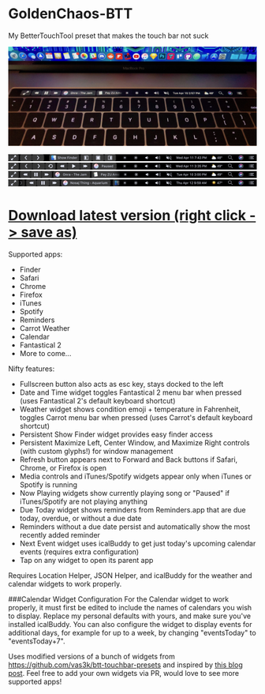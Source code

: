 # GoldenChaos-BTT
My BetterTouchTool preset that makes the touch bar not suck

![Photo](https://github.com/GoldenChaos/GoldenChaos-BTT/blob/master/Cool%20Photo.jpg?raw=true)

![Screenshot](https://github.com/GoldenChaos/GoldenChaos-BTT/blob/master/Screenshot%208.png?raw=true)
![Screenshot](https://github.com/GoldenChaos/GoldenChaos-BTT/blob/master/Screenshot%205.png?raw=true)
![Screenshot](https://github.com/GoldenChaos/GoldenChaos-BTT/blob/master/Screenshot%201.png?raw=true)
![Screenshot](https://github.com/GoldenChaos/GoldenChaos-BTT/blob/master/Screenshot%209.png?raw=true)

# [Download latest version (right click -> save as)](https://raw.githubusercontent.com/GoldenChaos/GoldenChaos-BTT/master/goldenchaos-btt.json)

Supported apps:

- Finder
- Safari
- Chrome
- Firefox
- iTunes
- Spotify
- Reminders
- Carrot Weather
- Calendar
- Fantastical 2
- More to come...

Nifty features:

- Fullscreen button also acts as esc key, stays docked to the left
- Date and Time widget toggles Fantastical 2 menu bar when pressed (uses Fantastical 2's default keyboard shortcut)
- Weather widget shows condition emoji + temperature in Fahrenheit, toggles Carrot menu bar when pressed (uses Carrot's default keyboard shortcut)
- Persistent Show Finder widget provides easy finder access
- Persistent Maximize Left, Center Window, and Maximize Right controls (with custom glyphs!) for window management
- Refresh button appears next to Forward and Back buttons if Safari, Chrome, or Firefox is open
- Media controls and iTunes/Spotify widgets appear only when iTunes or Spotify is running
- Now Playing widgets show currently playing song or "Paused" if iTunes/Spotify are not playing anything
- Due Today widget shows reminders from Reminders.app that are due today, overdue, or without a due date
- Reminders without a due date persist and automatically show the most recently added reminder
- Next Event widget uses icalBuddy to get just today's upcoming calendar events (requires extra configuration)
- Tap on any widget to open its parent app

Requires Location Helper, JSON Helper, and icalBuddy for the weather and calendar widgets to work properly.

###Calendar Widget Configuration
For the Calendar widget to work properly, it must first be edited to include the names of calendars you wish to display. Replace my personal defaults with yours, and make sure you've installed icalBuddy. You can also configure the widget to display events for additional days, for example for up to a week, by changing "eventsToday" to "eventsToday+7".

Uses modified versions of a bunch of widgets from https://github.com/vas3k/btt-touchbar-presets and inspired by [this blog post](http://vas3k.com/blog/touchbar/). Feel free to add your own widgets via PR, would love to see more supported apps!

